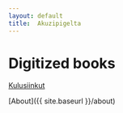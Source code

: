 ```yaml
---
layout: default
title:  Akuzipigelta
---
```


# Digitized books

[Kulusiinkut](kulusiinkut)



[About]({{ site.baseurl }}/about)


